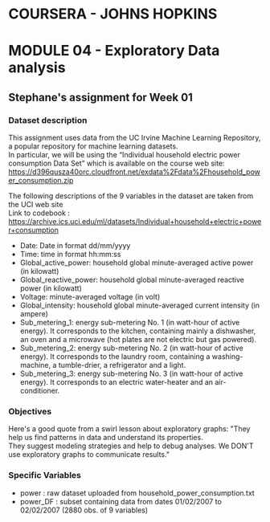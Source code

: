 # COURSERA - JOHNS HOPKINS
# MODULE 04 - Exploratory Data analysis
## Stephane's assignment for Week 01

### Dataset description
This assignment uses data from the UC Irvine Machine Learning Repository, a popular repository for machine learning datasets. <br>
In particular, we will be using the “Individual household electric power consumption Data Set” which is available on the course web site: <br>
https://d396qusza40orc.cloudfront.net/exdata%2Fdata%2Fhousehold_power_consumption.zip <br>

The following descriptions of the 9 variables in the dataset are taken from the UCI web site <br>
Link to codebook : https://archive.ics.uci.edu/ml/datasets/Individual+household+electric+power+consumption <br>

- Date: Date in format dd/mm/yyyy <br>
- Time: time in format hh:mm:ss <br>
- Global_active_power: household global minute-averaged active power (in kilowatt) <br>
- Global_reactive_power: household global minute-averaged reactive power (in kilowatt) <br>
- Voltage: minute-averaged voltage (in volt) <br>
- Global_intensity: household global minute-averaged current intensity (in ampere) <br>
- Sub_metering_1: energy sub-metering No. 1 (in watt-hour of active energy). It corresponds to the kitchen, containing mainly a dishwasher, an oven and a microwave (hot plates are not electric but gas powered). <br>
- Sub_metering_2: energy sub-metering No. 2 (in watt-hour of active energy). It corresponds to the laundry room, containing a washing-machine, a tumble-drier, a refrigerator and a light. <br>
- Sub_metering_3: energy sub-metering No. 3 (in watt-hour of active energy). It corresponds to an electric water-heater and an air-conditioner. <br>

### Objectives
Here's a good quote from a swirl lesson about exploratory graphs: "They help us find patterns in data and understand its properties. <br>
They suggest modeling strategies and help to debug analyses. We DON'T use exploratory graphs to communicate results."<br>

### Specific Variables
- power : raw dataset uploaded from household_power_consumption.txt
- power_DF : subset containing data from dates 01/02/2007 to 02/02/2007 (2880  obs. of  9 variables)


